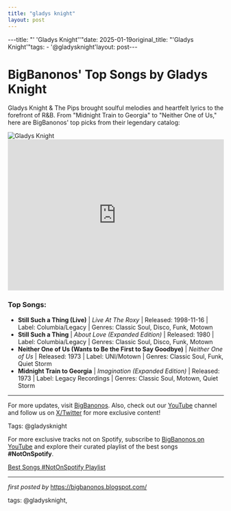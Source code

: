 ```yaml
---
title: "gladys knight"
layout: post
---
```

---title: "' 'Gladys Knight''"date: 2025-01-19original_title: "'Gladys Knight'"tags:  - '@gladysknight'layout: post---<!-- Title of the Post --><h1>BigBanonos' Top Songs by Gladys Knight</h1> <!-- Introductory Text --><p>Gladys Knight & The Pips brought soulful melodies and heartfelt lyrics to the forefront of R&B. From "Midnight Train to Georgia" to "Neither One of Us," here are BigBanonos' top picks from their legendary catalog:</p> <!-- Featured Image --><div> <img src="https://i.scdn.co/image/ab67616d0000b273ea973edf96969c84c8461726" alt="Gladys Knight"></div> <!-- Spotify Embed --><div> <iframe src="https://open.spotify.com/embed/playlist/2LiZCF3k6TCef4VIjJZ78h?utm_source=generator" width="100%" height="352" frameBorder="0" allowfullscreen="" allow="autoplay; clipboard-write; encrypted-media; fullscreen; picture-in-picture" loading="lazy"></iframe></div> <!-- Song Information --><h3>Top Songs:</h3><ul> <li><strong>Still Such a Thing (Live)</strong> | <em>Live At The Roxy</em> | Released: 1998-11-16 | Label: Columbia/Legacy | Genres: Classic Soul, Disco, Funk, Motown</li> <li><strong>Still Such a Thing</strong> | <em>About Love (Expanded Edition)</em> | Released: 1980 | Label: Columbia/Legacy | Genres: Classic Soul, Disco, Funk, Motown</li> <li><strong>Neither One of Us (Wants to Be the First to Say Goodbye)</strong> | <em>Neither One of Us</em> | Released: 1973 | Label: UNI/Motown | Genres: Classic Soul, Funk, Quiet Storm</li> <li><strong>Midnight Train to Georgia</strong> | <em>Imagination (Expanded Edition)</em> | Released: 1973 | Label: Legacy Recordings | Genres: Classic Soul, Motown, Quiet Storm</li></ul> <!-- Footer Links --><hr /><p>For more updates, visit <a href="https://bigbanonos.blogspot.com/" target="_blank">BigBanonos</a>. Also, check out our <a href="https://www.youtube.com/@BigBanonos" target="_blank">YouTube</a> channel and follow us on <a href="https://x.com/bigbanonos" target="_blank">X/Twitter</a> for more exclusive content!</p> <!-- Tags --><p>Tags: @gladysknight</p><!--Subscribe and Playlist Links--><div>    <p>For more exclusive tracks not on Spotify, subscribe to <a href="https://www.youtube.com/@BigBanonos" target="_blank">BigBanonos on YouTube</a> and explore their curated playlist of the best songs <strong>#NotOnSpotify</strong>.</p>    <p><a href="https://www.youtube.com/playlist?list=PLtuNtuTatqI0kFahUCbtbfenC_ET5O_tr" target="_blank">Best Songs #NotOnSpotify Playlist<br /></a></p></div><hr /><p><em>first posted by</em> <a href="https://bigbanonos.blogspot.com/" rel="noopener" target="_new">https://bigbanonos.blogspot.com/</a></p><p>tags: @gladysknight,</p>